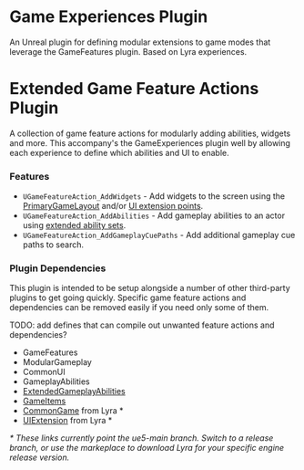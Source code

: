 # Game Experiences Plugin

An Unreal plugin for defining modular extensions to game modes that leverage the GameFeatures plugin. Based on Lyra experiences.

# Extended Game Feature Actions Plugin

A collection of game feature actions for modularly adding abilities, widgets and more. This accompany's the GameExperiences plugin well by allowing each experience to define which abilities and UI to enable.

### Features

- `UGameFeatureAction_AddWidgets` - Add widgets to the screen using the
    [PrimaryGameLayout](https://github.com/EpicGames/UnrealEngine/blob/ue5-main/Samples/Games/Lyra/Plugins/CommonGame/Source/Public/PrimaryGameLayout.h)
    and/or [UI extension points](https://github.com/EpicGames/UnrealEngine/blob/ue5-main/Samples/Games/Lyra/Plugins/UIExtension/Source/Public/UIExtensionSystem.h).
- `UGameFeatureAction_AddAbilities` - Add gameplay abilities to an actor using
    [extended ability sets](https://github.com/bohdon/ExtendedGameplayAbilitiesPlugin/blob/main/Plugins/ExtendedGameplayAbilities/Source/ExtendedGameplayAbilities/Public/ExtendedAbilitySet.h).
- `UGameFeatureAction_AddGameplayCuePaths` - Add additional gameplay cue paths to search.

### Plugin Dependencies

This plugin is intended to be setup alongside a number of other third-party plugins to get going
quickly. Specific game feature actions and dependencies can be removed easily if you need
only some of them.

TODO: add defines that can compile out unwanted feature actions and dependencies?

- GameFeatures
- ModularGameplay
- CommonUI
- GameplayAbilities
- [ExtendedGameplayAbilities](https://github.com/bohdon/ExtendedGameplayAbilitiesPlugin)
- [GameItems](https://github.com/bohdon/GameItemsPlugin)
- [CommonGame](https://github.com/EpicGames/UnrealEngine/tree/ue5-main/Samples/Games/Lyra/Plugins/CommonGame) from Lyra \*
- [UIExtension](https://github.com/EpicGames/UnrealEngine/tree/ue5-main/Samples/Games/Lyra/Plugins/UIExtension) from Lyra \*

_\* These links currently point the ue5-main branch. Switch to a release branch, or use the markeplace to download Lyra for your specific engine release version._
